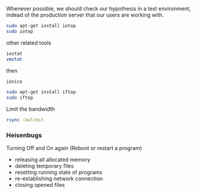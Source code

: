 Whenever possible, we should check our hypothesis in a test environment,
indead of the production server that our users are working with. 

```bash
sudo apt-get install iotop
sudo iotop
```

other related tools
```bash
iostat
vmstat
```

then
```bash
ionice
```

```bash
sudo apt-get install iftop
sudo iftop
```

Limit the bandwidth
```bash
rsync -bwlimit
```

### Heisenbugs

Turning Off and On again (Reboot or restart a program)
- releasing all allocated memory
- deleting temporary files
- resetting running state of programs
- re-establishing network connection
- closing opened files